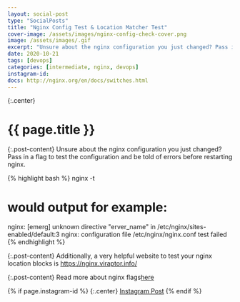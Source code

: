 ```yaml
---
layout: social-post
type: "SocialPosts"
title: "Nginx Config Test & Location Matcher Test"
cover-image: /assets/images/nginx-config-check-cover.png
image: /assets/images/.gif
excerpt: "Unsure about the nginx configuration you just changed? Pass in a flag to test the configuration and be told of errors before restarting nginx..."
date: 2020-10-21
tags: [devops]
categories: [intermediate, nginx, devops]
instagram-id:
docs: http://nginx.org/en/docs/switches.html
---
```

{:.center}
# {{ page.title }}

{:.post-content}
Unsure about the nginx configuration you just changed?
Pass in a flag to test the configuration and be told of errors before restarting nginx.

{% highlight bash %}
nginx -t

# would output for example:
nginx: [emerg] unknown directive "erver_name" in /etc/nginx/sites-enabled/default:3
nginx: configuration file /etc/nginx/nginx.conf test failed
{% endhighlight %}

{:.post-content}
Additionally, a very helpful website to test your nginx location blocks is
<a href="https://nginx.viraptor.info/" target="_blank">https://nginx.viraptor.info/</a>

{:.post-content}
Read more about nginx flags<a href="{{page.docs}}" target="_blank">here</a>

{% if page.instagram-id %}
{:.center}
<a class="insta-link" href="https://www.instagram.com/p/{{page.instagram-id}}" target="_blank">Instagram Post</a>
{% endif %}
